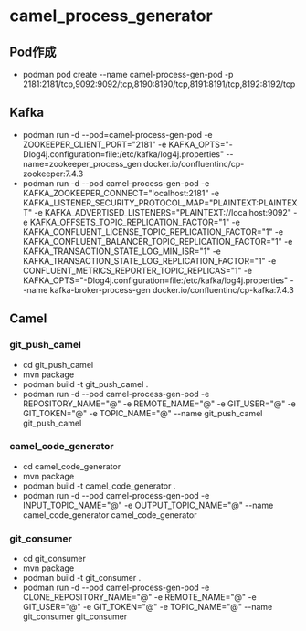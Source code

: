 # camel_process_generator
## Pod作成
* podman pod create --name camel-process-gen-pod -p 2181:2181/tcp,9092:9092/tcp,8190:8190/tcp,8191:8191/tcp,8192:8192/tcp
## Kafka
* podman run -d --pod=camel-process-gen-pod -e ZOOKEEPER_CLIENT_PORT="2181" -e KAFKA_OPTS="-Dlog4j.configuration=file:/etc/kafka/log4j.properties" --name=zookeeper_process_gen docker.io/confluentinc/cp-zookeeper:7.4.3
* podman run -d --pod camel-process-gen-pod -e KAFKA_ZOOKEEPER_CONNECT="localhost:2181" -e KAFKA_LISTENER_SECURITY_PROTOCOL_MAP="PLAINTEXT:PLAINTEXT" -e KAFKA_ADVERTISED_LISTENERS="PLAINTEXT://localhost:9092" -e KAFKA_OFFSETS_TOPIC_REPLICATION_FACTOR="1" -e KAFKA_CONFLUENT_LICENSE_TOPIC_REPLICATION_FACTOR="1" -e KAFKA_CONFLUENT_BALANCER_TOPIC_REPLICATION_FACTOR="1" -e KAFKA_TRANSACTION_STATE_LOG_MIN_ISR="1" -e KAFKA_TRANSACTION_STATE_LOG_REPLICATION_FACTOR="1" -e CONFLUENT_METRICS_REPORTER_TOPIC_REPLICAS="1" -e KAFKA_OPTS="-Dlog4j.configuration=file:/etc/kafka/log4j.properties" --name kafka-broker-process-gen docker.io/confluentinc/cp-kafka:7.4.3
## Camel
### git_push_camel
* cd git_push_camel
* mvn package
* podman build -t git_push_camel .
* podman run -d --pod camel-process-gen-pod -e REPOSITORY_NAME="@" -e REMOTE_NAME="@" -e GIT_USER="@" -e GIT_TOKEN="@" -e TOPIC_NAME="@" --name git_push_camel git_push_camel
### camel_code_generator
* cd camel_code_generator
* mvn package
* podman build -t camel_code_generator .
* podman run -d --pod camel-process-gen-pod -e INPUT_TOPIC_NAME="@" -e OUTPUT_TOPIC_NAME="@" --name camel_code_generator camel_code_generator
### git_consumer
* cd git_consumer
* mvn package
* podman build -t git_consumer .
* podman run -d --pod camel-process-gen-pod -e CLONE_REPOSITORY_NAME="@" -e REMOTE_NAME="@" -e GIT_USER="@" -e GIT_TOKEN="@" -e TOPIC_NAME="@" --name git_consumer git_consumer
